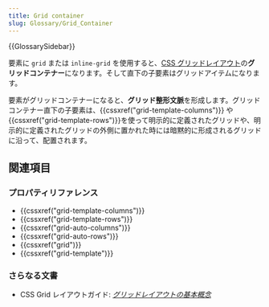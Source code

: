 ```yaml
---
title: Grid container
slug: Glossary/Grid_Container
---
```


{{GlossarySidebar}}

要素に `grid` または `inline-grid` を使用すると、[CSS グリッドレイアウト](/ja/docs/Web/CSS/CSS_Grid_Layout)の**グリッドコンテナー**になります。そして直下の子要素はグリッドアイテムになります。

要素がグリッドコンテナーになると、**グリッド整形文脈**を形成します。グリッドコンテナー直下の子要素は、{{cssxref("grid-template-columns")}} や {{cssxref("grid-template-rows")}}を使って明示的に定義されたグリッドや、明示的に定義されたグリッドの外側に置かれた時には暗黙的に形成されるグリッドに沿って、配置されます。

## 関連項目

### プロパティリファレンス

- {{cssxref("grid-template-columns")}}
- {{cssxref("grid-template-rows")}}
- {{cssxref("grid-auto-columns")}}
- {{cssxref("grid-auto-rows")}}
- {{cssxref("grid")}}
- {{cssxref("grid-template")}}

### さらなる文書

- CSS Grid レイアウトガイド: _[グリッドレイアウトの基本概念](/ja/docs/Web/CSS/CSS_Grid_Layout/Basic_Concepts_of_Grid_Layout)_
